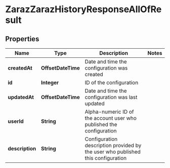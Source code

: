 

# ZarazZarazHistoryResponseAllOfResult


## Properties

| Name | Type | Description | Notes |
|------------ | ------------- | ------------- | -------------|
|**createdAt** | **OffsetDateTime** | Date and time the configuration was created |  |
|**id** | **Integer** | ID of the configuration |  |
|**updatedAt** | **OffsetDateTime** | Date and time the configuration was last updated |  |
|**userId** | **String** | Alpha-numeric ID of the account user who published the configuration |  |
|**description** | **String** | Configuration description provided by the user who published this configuration |  |



